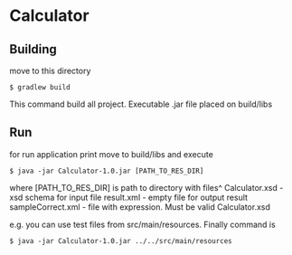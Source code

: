 # Calculator

## Building 

move to this directory

    $ gradlew build

This command build all project. Executable .jar file placed on build/libs

## Run

for run application print move to build/libs and execute

    $ java -jar Calculator-1.0.jar [PATH_TO_RES_DIR]

where [PATH_TO_RES_DIR] is path to directory with files^
Calculator.xsd - xsd schema for input file
result.xml - empty file for output result
sampleCorrect.xml - file with expression. Must be valid Calculator.xsd 

e.g. you can use test files from src/main/resources. Finally command is 

	$ java -jar Calculator-1.0.jar ../../src/main/resources